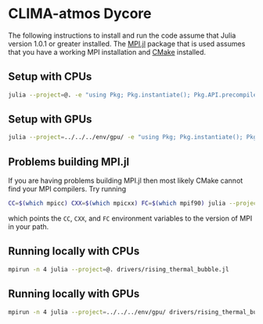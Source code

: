 # CLIMA-atmos Dycore

The following instructions to install and run the code assume that Julia
version 1.0.1 or greater installed.  The [MPI.jl][0] package that is used
assumes that you have a working MPI installation and [CMake][1] installed.

## Setup with CPUs

```bash
julia --project=@. -e "using Pkg; Pkg.instantiate(); Pkg.API.precompile()"
```

## Setup with GPUs

```bash
julia --project=../../../env/gpu/ -e "using Pkg; Pkg.instantiate(); Pkg.API.precompile()"
```

## Problems building MPI.jl

If you are having problems building MPI.jl then most likely CMake cannot find
your MPI compilers.  Try running

```bash
CC=$(which mpicc) CXX=$(which mpicxx) FC=$(which mpif90) julia --project=. -e "using Pkg; Pkg.build(\"MPI\")"
```

which points the `CC`, `CXX`, and `FC` environment variables to the version of
MPI in your path.

## Running locally with CPUs

```bash
mpirun -n 4 julia --project=@. drivers/rising_thermal_bubble.jl
```

## Running locally with GPUs

```bash
mpirun -n 4 julia --project=../../../env/gpu/ drivers/rising_thermal_bubble.jl
```

[0]: https://github.com/JuliaParallel/MPI.jl
[1]: https://cmake.org

